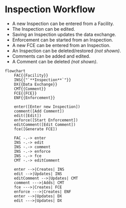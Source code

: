 # Inspection Workflow

* A new Inspection can be entered from a Facility.
* The Inspection can be edited.
* Saving an Inspection updates the data exchange.
* Enforcement can be started from an Inspection.
* A new FCE can be entered from an Inspection.
* An Inspection can be deleted/restored *(not shown)*.
* Comments can be added and edited.
* A Comment can be deleted *(not shown)*.

```mermaid
flowchart
    FAC{{Facility}}
    INS{{"`**Inspection**`"}}
    DX{{Data Exchange}}
    CMT{{Comment}}
    FCE{{FCE}}
    ENF{{Enforcement}}

    enter([Enter new Inspection])
    comment([Add Comment])
    edit([Edit])
    enforce([Start Enforcement])
    editComment([Edit Comment])
    fce([Generate FCE])

    FAC -.-> enter
    INS -.-> edit
    INS -.-> comment
    INS -.-> enforce
    INS -.-> fce
    CMT -.-> editComment

    enter -->|Creates| INS
    edit -->|Updates| INS
    editComment -->|Updates| CMT
    comment --->|Adds| CMT
    fce --->|Creates| FCE
    enforce --->|Creates| ENF
    enter -->|Updates| DX
    edit --->|Updates| DX

```
